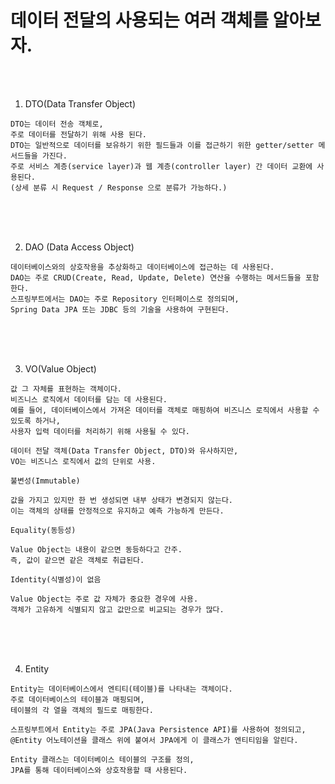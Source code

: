 # 데이터 전달의 사용되는 여러 객체를 알아보자.

<br /><br />

1. DTO(Data Transfer Object)

```
DTO는 데이터 전송 객체로,
주로 데이터를 전달하기 위해 사용 된다.
DTO는 일반적으로 데이터를 보유하기 위한 필드들과 이를 접근하기 위한 getter/setter 메서드들을 가진다.
주로 서비스 계층(service layer)과 웹 계층(controller layer) 간 데이터 교환에 사용된다.
(상세 분류 시 Request / Response 으로 분류가 가능하다.)
```

<br /><br /><br />

2. DAO (Data Access Object)

```
데이터베이스와의 상호작용을 추상화하고 데이터베이스에 접근하는 데 사용된다.
DAO는 주로 CRUD(Create, Read, Update, Delete) 연산을 수행하는 메서드들을 포함한다.
스프링부트에서는 DAO는 주로 Repository 인터페이스로 정의되며,
Spring Data JPA 또는 JDBC 등의 기술을 사용하여 구현된다.
```

<br /><br /><br />

3. VO(Value Object)

```
값 그 자체를 표현하는 객체이다.
비즈니스 로직에서 데이터를 담는 데 사용된다.
예를 들어, 데이터베이스에서 가져온 데이터를 객체로 매핑하여 비즈니스 로직에서 사용할 수 있도록 하거나,
사용자 입력 데이터를 처리하기 위해 사용될 수 있다.

데이터 전달 객체(Data Transfer Object, DTO)와 유사하지만,
VO는 비즈니스 로직에서 값의 단위로 사용.
```
```
불변성(Immutable)

값을 가지고 있지만 한 번 생성되면 내부 상태가 변경되지 않는다.
이는 객체의 상태를 안정적으로 유지하고 예측 가능하게 만든다.
```
```
Equality(동등성)

Value Object는 내용이 같으면 동등하다고 간주.
즉, 값이 같으면 같은 객체로 취급된다.
```
```
Identity(식별성)이 없음

Value Object는 주로 값 자체가 중요한 경우에 사용.
객체가 고유하게 식별되지 않고 값만으로 비교되는 경우가 많다.
```

<br /><br /><br />

4. Entity

```
Entity는 데이터베이스에서 엔티티(테이블)를 나타내는 객체이다.
주로 데이터베이스의 테이블과 매핑되며,
테이블의 각 열을 객체의 필드로 매핑한다.

스프링부트에서 Entity는 주로 JPA(Java Persistence API)를 사용하여 정의되고,
@Entity 어노테이션을 클래스 위에 붙여서 JPA에게 이 클래스가 엔티티임을 알린다.

Entity 클래스는 데이터베이스 테이블의 구조를 정의,
JPA를 통해 데이터베이스와 상호작용할 때 사용된다.
```
